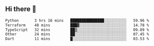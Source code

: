 ## Hi there 👋

<!--
**whirlun/whirlun** is a ✨ _special_ ✨ repository because its `README.md` (this file) appears on your GitHub profile.

Here are some ideas to get you started:

- 🔭 I’m currently working on ...
- 🌱 I’m currently learning ...
- 👯 I’m looking to collaborate on ...
- 🤔 I’m looking for help with ...
- 💬 Ask me about ...
- 📫 How to reach me: ...
- 😄 Pronouns: ...
- ⚡ Fun fact: ...
-->
<!--START_SECTION:waka-->

```txt
Python       3 hrs 16 mins   ███████████████░░░░░░░░░░   59.96 %
Terraform    48 mins         ███▓░░░░░░░░░░░░░░░░░░░░░   14.78 %
TypeScript   32 mins         ██▒░░░░░░░░░░░░░░░░░░░░░░   09.89 %
Other        24 mins         ██░░░░░░░░░░░░░░░░░░░░░░░   07.45 %
Dart         11 mins         █░░░░░░░░░░░░░░░░░░░░░░░░   03.53 %
```

<!--END_SECTION:waka-->

